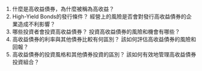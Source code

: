 

1. 什麼是高收益債券，為什麼被稱為高收益？
2. High-Yield Bonds的發行條件？ 經營上的風險是否會對發行高收益債券的企業造成不利影響？
3. 哪些投資者會投資高收益債券？ 投資高收益債券的風險和機會有哪些？
4. 高收益債券的利率與其他債券比較有何區別？ 該如何評估高收益債券的風險和回報？
5. 高收益債券的投資風格和其他債券投資的區別？ 該如何有效地管理高收益債券投資組合？